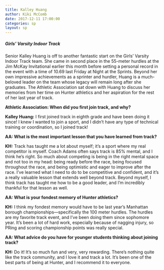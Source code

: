 ```yaml
---
title: Kalley Huang
author: Kiki McComb
date: 2017-12-11 17:00:00
categories: sp
layout: sp
---
```


##### Girls’ Varsity Indoor Track

Senior Kalley Huang is off to another fantastic start on the Girls’ Varsity Indoor Track team. She came in second place in the 55-meter hurdles at the Jim McKay Invitational earlier this month before setting a personal record in the event with a time of 10.69 last Friday at Night at the Sprints. Beyond her own impressive achievements as a sprinter and hurdler, Huang is a much-beloved leader on the team whose legacy will remain long after she graduates. The Athletic Association sat down with Huang to discuss her memories from her time on Hunter athletics and her aspiration for the rest of her last year of track.

**Athletic Association: When did you first join track, and why?**

**Kalley Huang:** I first joined track in eighth grade and have been doing it since! I knew I wanted to join a sport, and I didn’t have any type of technical training or coordination, so I joined track!

**AA: What is the most important lesson that you have learned from track?**

**KH:** Track has taught me a lot about myself; it’s a sport where my real competitor is myself. Coach Adams often says track is 85% mental, and I think he’s right. So much about competing is being in the right mental space and not too in my head: being ready before the race, being focused throughout the race, and being optimistic and eager to improve after the race. I’ve learned what I need to do to be competitive and confident, and it’s a really valuable lesson that extends well beyond track. Beyond myself, I think track has taught me how to be a good leader, and I’m incredibly thankful for that lesson as well.

**AA: What is your fondest memory of Hunter athletics?**

**KH:** I think my fondest memory would have to be last year’s Manhattan borough championships—specifically the 100 meter hurdles. The hurdles are my favorite track event, and I’ve been doing them since sophomore year. It’s been a lot of hard work, especially because of nagging injury, so PRing and scoring championship points was really special.

**AA: What advice do you have for younger students thinking about joining track?**

**KH:** Do it! It’s so much fun and very, very rewarding. There’s nothing quite like the track community, and I love it and track a lot. It’s been one of the best parts of being at Hunter, and I recommend it to everyone. 
